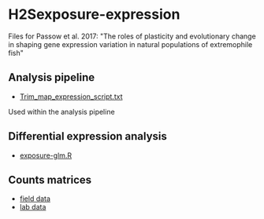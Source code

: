 # H2Sexposure-expression
Files for Passow et al. 2017: "The roles of plasticity and evolutionary change in shaping gene expression variation in natural populations of extremophile fish"

## Analysis pipeline
 - [Trim_map_expression_script.txt](https://github.com/jokelley/Cave-molly-transcriptomes/blob/master/Trim_map_expression_script.txt)

Used within the analysis pipeline


## Differential expression analysis 
 - [exposure-glm.R](https://github.com/jokelley/H2Sexposure-expression/blob/master/exposure-glm.R)

## Counts matrices
 - [field data](https://github.com/jokelley/H2Sexposure-expression/blob/master/field_gene_count_matrix.csv)
 - [lab data](https://github.com/jokelley/H2Sexposure-expression/blob/master/lab_gene_count_matrix.csv)
